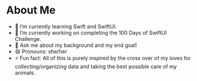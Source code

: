# About Me

- 🌱 I’m currently learning Swift and SwiftUI.
- 🔭 I’m currently working on completing the 100 Days of SwiftUI Challenge.
- 💬 Ask me about my background and my end goal!
- 😄 Pronouns:  she/her
- ⚡ Fun fact:  All of this is purely inspired by the cross over of my loves for collecting/organizing data and taking the best possible care of my animals.

<!--
**hcmartin/hcmartin** is a ✨ _special_ ✨ repository because its `README.md` (this file) appears on your GitHub profile.

Here are some ideas to get you started:

- 👯 I’m looking to collaborate on ...
- 🤔 I’m looking for help with ... 
- 📫 How to reach me: ...
>
